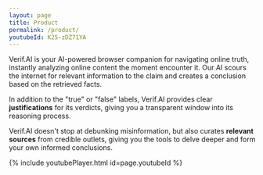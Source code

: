 ```yaml
---
layout: page
title: Product
permalink: /product/
youtubeId: K25-zDZ71YA
---
```


Verif.AI is your AI-powered browser companion for navigating online truth, instantly analyzing online content the moment encounter it. Our AI scours the internet for relevant information to the claim and creates a conclusion based on the retrieved facts.

In addition to the "true" or "false" labels, Verif.AI provides clear **justifications** for its verdicts, giving you a transparent window into its reasoning process.

Verif.AI doesn't stop at debunking misinformation, but also curates **relevant sources** from credible outlets, giving you the tools to delve deeper and form your own informed conclusions.


<!-- <p align="center">
    <video width="700" controls>
        <source width="700" src="../images/product/verifai_video.mp4" type="video/mp4">
    </video>
</p> -->
{% include youtubePlayer.html id=page.youtubeId %}